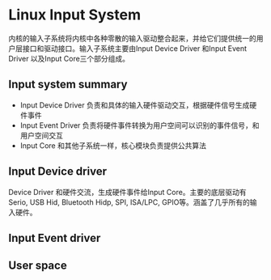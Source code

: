 # Linux Input System #

内核的输入子系统将内核中各种零散的输入驱动整合起来，并给它们提供统一的用户层接口和驱动接口。输入子系统主要由Input Device Driver 和Input Event Driver 以及Input Core三个部分组成。

## Input system summary ##

* Input Device Driver 负责和具体的输入硬件驱动交互，根据硬件信号生成硬件事件
* Input Event Driver 负责将硬件事件转换为用户空间可以识别的事件信号，和用户空间交互
* Input Core 和其他子系统一样，核心模块负责提供公共算法

## Input Device driver ##

Device Driver 和硬件交流，生成硬件事件给Input Core。主要的底层驱动有Serio, USB Hid, Bluetooth Hidp, SPI, ISA/LPC, GPIO等。涵盖了几乎所有的输入硬件。

## Input Event driver ##

## User space ##

